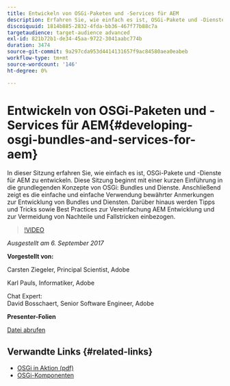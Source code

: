 ```yaml
---
title: Entwickeln von OSGi-Paketen und -Services für AEM
description: Erfahren Sie, wie einfach es ist, OSGi-Pakete und -Dienste für AEM zu entwickeln. Diese Sitzung beginnt mit einer kurzen Einführung in die grundlegenden Konzepte von OSGi.
discoiquuid: 1814b885-2832-4fda-bb36-467f77b88c7a
targetaudience: target-audience advanced
exl-id: 821b72b1-de34-45aa-9722-3041aabc774b
duration: 3474
source-git-commit: 9a297cda953d4414131657f9ac84580aea0eabeb
workflow-type: tm+mt
source-wordcount: '146'
ht-degree: 0%

---
```


# Entwickeln von OSGi-Paketen und -Services für AEM{#developing-osgi-bundles-and-services-for-aem}

In dieser Sitzung erfahren Sie, wie einfach es ist, OSGi-Pakete und -Dienste für AEM zu entwickeln. Diese Sitzung beginnt mit einer kurzen Einführung in die grundlegenden Konzepte von OSGi: Bundles und Dienste. Anschließend zeigt es die einfache und einfache Verwendung bewährter Anmerkungen zur Entwicklung von Bundles und Diensten. Darüber hinaus werden Tipps und Tricks sowie Best Practices zur Vereinfachung AEM Entwicklung und zur Vermeidung von Nachteile und Fallstricken einbezogen.

>[!VIDEO](https://video.tv.adobe.com/v/19654/?quality=9)

*Ausgestellt am 6. September 2017*

**Vorgestellt von:**

Carsten Ziegeler, Principal Scientist, Adobe

Karl Pauls, Informatiker, Adobe

Chat Expert:\
David Bosschaert, Senior Software Engineer, Adobe

**Presenter-Folien**

[Datei abrufen](assets/aem-gems-osgi-best-practices-090617.pdf)

## Verwandte Links {#related-links}

* [OSGi in Aktion (pdf)](https://manning-content.s3.amazonaws.com/download/9/86fba2b-2ea2-48cc-855d-39e06df49ceb/OSGIiAsamplech1.pdf)
* [OSGi-Komponenten](https://blog.osoco.de/2015/08/osgi-components-simply-simple-part-i/)

